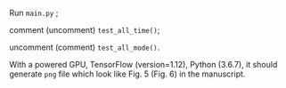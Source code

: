 Run `main.py` ;

comment (uncomment) `test_all_time()`;

uncomment (comment) `test_all_mode()`.

With a powered GPU, TensorFlow (version=1.12), Python (3.6.7), it should generate `png` file which look like Fig. 5 (Fig. 6) in the manuscript.